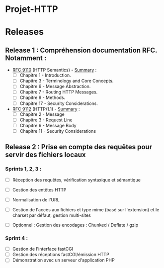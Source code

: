 # Projet-HTTP

# Releases

## Release 1 : Compréhension documentation RFC. Notamment :
  * [RFC 9110](https://www.rfc-editor.org/rfc/rfc9110) (HTTP Semantics) - [Summary](https://www.bortzmeyer.org/9110.html) :
    * [ ] Chapitre 1 - Introduction.
    * [ ] Chapitre 3 - Terminology and Core Concepts.
    * [ ] Chapitre 6 - Message Abstraction.
    * [ ] Chapitre 7 - Routing HTTP Messages.
    * [ ] Chapitre 9 - Methods.
    * [ ] Chapitre 17 - Security Considerations.
  * [RFC 9112](https://www.rfc-editor.org/rfc/rfc9112) (HTTP/1.1) - [Summary](https://www.bortzmeyer.org/9112.html) :
    * [ ] Chapitre 2 - Message
    * [ ] Chapitre 3 - Request Line
    * [ ] Chapitre 6 - Message Body
    * [ ] Chapitre 11 - Security Considerations

## Release 2 : Prise en compte des requêtes pour servir des fichiers locaux

### Sprints 1, 2, 3 :
 * [ ] Réception des requêtes, vérification syntaxique et sémantique
 * [ ] Gestion des entêtes HTTP
 * [ ] Normalisation de l'URL
 * [ ] Gestion de l'accès aux fichiers et type mime (basé sur l'extension) et le charset par défaut, gestion multi-sites
 * [ ] Optionnel : Gestion des encodages : Chunked / Deflate / gzip


### Sprint 4 :
  * [ ] Gestion de l'interface fastCGI
  * [ ] Gestion des réceptions fastCGI/émission HTTP
  * [ ] Démonstration avec un serveur d'application PHP
